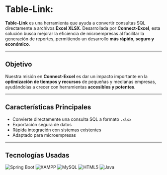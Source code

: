 # Table-Link: 
**Table-Link** es una herramienta que ayuda a convertir consultas SQL directamente a archivos **Excel XLSX**. Desarrollada por **Connect-Excel**, esta solución busca mejorar la eficiencia de microempresas al facilitar la generación de reportes, permitiendo un desarrollo **más rápido, seguro y económico**.

---

## Objetivo

Nuestra misión en **Connect-Excel** es dar un impacto importante en la **optimización de tiempos y recursos** de pequeñas y medianas empresas, ayudándolas a crecer con herramientas **accesibles y potentes**.

---

## Características Principales

- Convierte directamente una consulta SQL a formato `.xlsx`
- Exportación segura de datos
- Rápida integración con sistemas existentes
- Adaptado para microempresas

---

## Tecnologías Usadas

![Spring Boot](https://img.shields.io/badge/Spring_Boot-6DB33F?style=flat-badge&logo=springboot&logoColor=white)
![XAMPP](https://img.shields.io/badge/XAMPP-FB7A24?style=flat-badge&logo=xampp&logoColor=white)
![MySQL](https://img.shields.io/badge/MySQL-4479A1?style=flat-badge&logo=mysql&logoColor=white)
![HTML5](https://img.shields.io/badge/HTML5-E34F26?style=flat-badge&logo=html5&logoColor=white)
![Java](https://img.shields.io/badge/Java-ED8B00?style=flat&logo=openjdk&logoColor=white)

